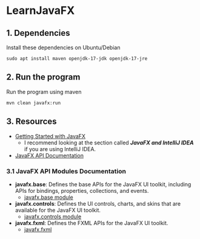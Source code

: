 # LearnJavaFX

## 1. Dependencies
Install these dependencies on Ubuntu/Debian
```
sudo apt install maven openjdk-17-jdk openjdk-17-jre
```

## 2. Run the program
Run the program using maven
```
mvn clean javafx:run
```

## 3. Resources
- [Getting Started with JavaFX](https://openjfx.io/openjfx-docs/#introduction)
  - I recommend looking at the section called ***JavaFX and IntelliJ IDEA*** if you are using IntelliJ IDEA.
- [JavaFX API Documentation](https://openjfx.io/javadoc/20/)

### 3.1 JavaFX API Modules Documentation
- **javafx.base**: Defines the base APIs for the JavaFX UI toolkit, including APIs for bindings, properties, collections, and events.
  - [javafx.base module](https://openjfx.io/javadoc/20/javafx.base/module-summary.html)
- **javafx.controls**: Defines the UI controls, charts, and skins that are available for the JavaFX UI toolkit.
  - [javafx.controls module](https://openjfx.io/javadoc/20/javafx.controls/module-summary.html)
- **javafx.fxml**: Defines the FXML APIs for the JavaFX UI toolkit.
  - [javafx.fxml](https://openjfx.io/javadoc/20/javafx.fxml/module-summary.html)
